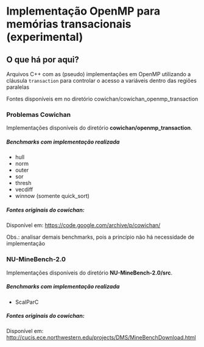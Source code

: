 # Implementação OpenMP para memórias transacionais (experimental)

## O que há por aqui?
Arquivos C++ com as (pseudo) implementações em OpenMP utilizando a cláusula `transaction` para controlar o acesso a variáveis dentro das regiões paralelas

Fontes disponíveis em no diretório cowichan/cowichan_openmp_transaction

### Problemas Cowichan
Implementações disponíveis do diretório **cowichan/openmp_transaction**.

##### Benchmarks com implementação realizada
- hull
- norm
- outer
- sor
- thresh
- vecdiff
- winnow (somente quick_sort)

##### Fontes originais do cowichan:
Disponível em: https://code.google.com/archive/p/cowichan/

Obs.: analisar demais benchmarks, pois a princípio não há necessidade de implementação

### NU-MineBench-2.0
Implementações disponíveis do diretório **NU-MineBench-2.0/src**.

##### Benchmarks com implementação realizada
- ScalParC

##### Fontes originais do cowichan:
Disponível em: http://cucis.ece.northwestern.edu/projects/DMS/MineBenchDownload.html
